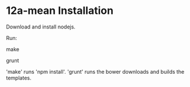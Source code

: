 12a-mean Installation
=====================

Download and install nodejs.

Run:

  make

  grunt

'make' runs 'npm install'.
'grunt' runs the bower downloads and builds the templates.
